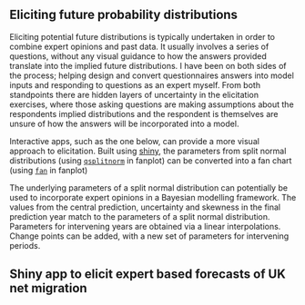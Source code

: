 
## Eliciting future probability distributions

Eliciting potential future distributions is typically undertaken in order to combine expert opinions and past data. It usually involves a series of questions, without any visual guidance to how the answers provided translate into the implied future distributions. I have been on both sides of the process; helping design and convert questionnaires answers into model inputs and responding to questions as an expert myself. From both standpoints there are hidden layers of uncertainty in the elicitation exercises, where those asking questions are making assumptions about the respondents implied distributions and the respondent is themselves are unsure of how the answers will be incorporated into a model.

Interactive apps, such as the one below, can provide a more visual approach to elicitation. Built using [shiny](https://shiny.rstudio.com/), the parameters from split normal distributions (using [`qsplitnorm`](http://guyabel.github.io/fanplot/reference/dsplitnorm.html) in fanplot) can be converted into a fan chart (using [`fan`](http://guyabel.github.io/fanplot/reference/fan.html) in fanplot)

The underlying parameters of a split normal distribution can potentially be used to incorporate expert opinions in a Bayesian modelling framework. The values from the central prediction, uncertainty and skewness in the final prediction year match to the parameters of a split normal distribution. Parameters for intervening years are obtained via a linear interpolations. Change points can be added, with a new set of parameters for intervening periods. 


## Shiny app to elicit expert based forecasts of UK net migration
